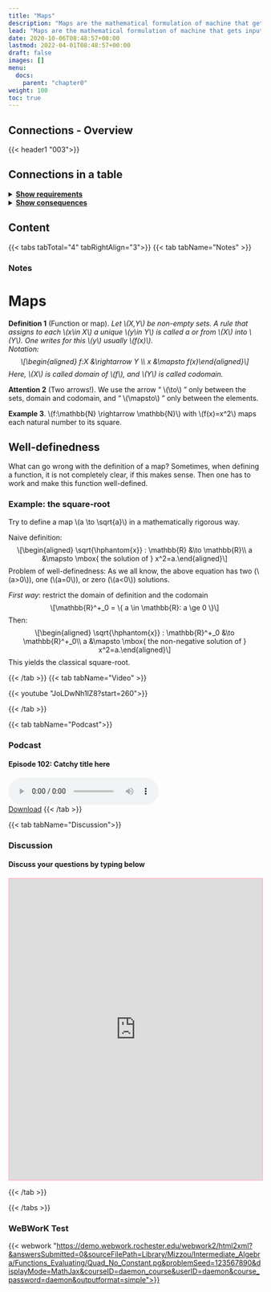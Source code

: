 ```yaml
---
title: "Maps"
description: "Maps are the mathematical formulation of machine that gets inputs and generate outputs. On both sides, sets are needed."
lead: "Maps are the mathematical formulation of machine that gets inputs and generate outputs. On both sides, sets are needed."
date: 2020-10-06T08:48:57+00:00
lastmod: 2022-04-01T08:48:57+00:00
draft: false
images: []
menu:
  docs:
    parent: "chapter0"
weight: 100
toc: true
---
```


## Connections - Overview

{{< header1 "003">}}

## Connections in a table

<details>
<summary><b><u>Show requirements</u></b></summary>
<div class="table-responsive-sm">
<table class="table">
<thead>
  <tr>
    <th scope="col">Concept</th>
    <th scope="col">Content</th>
  </tr>
</thead>
<tbody>

<tr>
<th scope="row"><a href="../../chapter0/001/">Sets</a></th>
<td>Sets are the basic building blocks for a lot of mathematics. In order to rigorously define numbers and doing real analysis, we need to know how to work with sets.</td>
</tr>
        
</tbody>
</table>
</div>
</details>

<details>
<summary><b><u>Show consequences</u></b></summary>
<div class="table-responsive-sm">
<table class="table">
<thead>
  <tr>
    <th scope="col">Concept</th>
    <th scope="col">Content</th>
  </tr>
</thead>
<tbody>

<tr>
<th scope="row"><a href="../../chapter0/005/">Image and Preimage</a></th>
<td>Via images and preimages we describe how functions work on sets.</td>
</tr>
        
<tr>
<th scope="row"><a href="../../chapter0/007/">Composition</a></th>
<td>Ein Satz</td>
</tr>
        
<tr>
<th scope="row"><a href="../../chapter1/100/">Sequences</a></th>
<td>Ein Satz</td>
</tr>
        
<tr>
<th scope="row"><a href="../../chapter1/101/">Convergence</a></th>
<td>Ein Satz</td>
</tr>
        
</tbody>
</table>
</div>
</details>


## Content

{{< tabs tabTotal="4" tabRightAlign="3">}}
{{< tab tabName="Notes" >}}

### Notes 
<h1 id="maps">Maps</h1>
<div class="Definition">
<p><strong>Definition 1</strong> (Function or map). <em>Let <span
class="math inline">\(X,Y\)</span> be non-empty sets. A rule that
assigns to each <span class="math inline">\(x\in X\)</span> a unique
<span class="math inline">\(y\in Y\)</span> is called a or from <span
class="math inline">\(X\)</span> into <span
class="math inline">\(Y\)</span>. One writes for this <span
class="math inline">\(y\)</span> usually <span
class="math inline">\(f(x)\)</span>.<br />
Notation:<br />
<span class="math display">\[\begin{aligned}
f:X &amp;\rightarrow Y \\
x &amp;\mapsto f(x)\end{aligned}\]</span> Here, <span
class="math inline">\(X\)</span> is called <em>domain</em> of <span
class="math inline">\(f\)</span>, and <span
class="math inline">\(Y\)</span> is called <em>codomain</em>.</em></p>
</div>
<div class="Attention">
<p><strong>Attention 2</strong> (Two arrows!). We use the arrow “ <span
class="math inline">\(\to\)</span> ” only between the sets, domain and
codomain, and “ <span class="math inline">\(\mapsto\)</span> ” only
between the elements.</p>
</div>
<div class="example">
<p><strong>Example 3</strong>. <span class="math inline">\(f:\mathbb{N}
\rightarrow \mathbb{N}\)</span> with <span
class="math inline">\(f(x)=x^2\)</span> maps each natural number to its
square.</p>
</div>
<h2 class="unnumbered" id="well-definedness">Well-definedness</h2>
<p>What can go wrong with the definition of a map? Sometimes, when
defining a function, it is not completely clear, if this makes sense.
Then one has to work and make this function well-defined.</p>
<h3 id="example-the-square-root">Example: the square-root</h3>
<p>Try to define a map <span class="math inline">\(a \to
\sqrt{a}\)</span> in a mathematically rigorous way.</p>
<p>Naive definition: <span class="math display">\[\begin{aligned}
\sqrt{\hphantom{x}} : \mathbb{R} &amp;\to \mathbb{R}\\
         a &amp;\mapsto \mbox{ the solution of }
x^2=a.\end{aligned}\]</span> Problem of well-definedness: As we all
know, the above equation has two (<span
class="math inline">\(a&gt;0\)</span>), one (<span
class="math inline">\(a=0\)</span>), or zero (<span
class="math inline">\(a&lt;0\)</span>) solutions.</p>
<p><em>First way</em>: restrict the domain of definition and the
codomain <span class="math display">\[\mathbb{R}^+_0 =  \{ a \in
\mathbb{R}: a \ge 0 \}\]</span> Then: <span
class="math display">\[\begin{aligned}
\sqrt{\hphantom{x}} : \mathbb{R}^+_0 &amp;\to \mathbb{R}^+_0\\
         a &amp;\mapsto  \mbox{ the non-negative solution of }
x^2=a.\end{aligned}\]</span> This yields the classical square-root.</p>


{{< /tab >}}
{{< tab tabName="Video" >}}

{{< youtube "JoLDwNh1lZ8?start=260">}}

{{< /tab >}}


{{< tab tabName="Podcast">}}
<h3>Podcast</h3>
<h4>Episode 102: Catchy title here</h4>
<audio controls>
  <source src="PODCAST_real" type="audio/wav" />
  Your browser does not support the audio element.
</audio>
<br />
<a href="" class="btn btn-primary btn-lg" download="PODCAST_real"
  >Download</a
>
{{< /tab >}}

{{< tab tabName="Discussion">}}

  <h3>Discussion</h3>
  <h4>Discuss your questions by typing below</h4>

  <iframe
    style="border: 2px solid pink"
    class="embed-responsive-item"
    name="embed_readwrite"
    src="https://pads.rz.tuhh.de/p/"
    width="100%"
    height="600"
  ></iframe>

{{< /tab >}}

{{< /tabs >}}


### WeBWorK Test

{{< webwork "https://demo.webwork.rochester.edu/webwork2/html2xml?&answersSubmitted=0&sourceFilePath=Library/Mizzou/Intermediate_Algebra/Functions_Evaluating/Quad_No_Constant.pg&problemSeed=123567890&displayMode=MathJax&courseID=daemon_course&userID=daemon&course_password=daemon&outputformat=simple">}}
